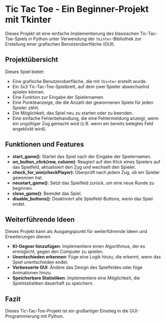 # Tic Tac Toe - Ein Beginner-Projekt mit Tkinter

Dieses Projekt ist eine einfache Implementierung des klassischen Tic-Tac-Toe-Spiels in Python unter Verwendung der `tkinter`-Bibliothek zur Erstellung einer grafischen Benutzeroberfläche (GUI). 

## Projektübersicht

Dieses Spiel bietet:

- Eine grafische Benutzeroberfläche, die mit `tkinter` erstellt wurde.
- Ein 3x3 Tic-Tac-Toe-Spielbrett, auf dem zwei Spieler abwechselnd spielen können.
- Eine Funktion zur Eingabe der Spielernamen.
- Eine Punkteanzeige, die die Anzahl der gewonnenen Spiele für jeden Spieler zählt.
- Die Möglichkeit, das Spiel neu zu starten oder zu beenden.
- Eine einfache Fehlerbehandlung, die eine Fehlermeldung anzeigt, wenn ein ungültiger Zug gemacht wird (z.B. wenn ein bereits belegtes Feld angeklickt wird).

## Funktionen und Features

- **start_game()**: Startet das Spiel nach der Eingabe der Spielernamen.
- **on_button_click(row, column)**: Reagiert auf den Klick eines Spielers auf das Spielfeld, aktualisiert den Zug und wechselt den Spieler.
- **check_for_win(checkPlayer)**: Überprüft nach jedem Zug, ob ein Spieler gewonnen hat.
- **neustart_game()**: Setzt das Spielfeld zurück, um eine neue Runde zu beginnen.
- **close_game()**: Beendet das Spiel.
- **disable_buttons()**: Deaktiviert alle Spielfeld-Buttons, wenn das Spiel endet.

## Weiterführende Ideen

Dieses Projekt kann als Ausgangspunkt für weiterführende Ideen und Erweiterungen dienen:

- **KI-Gegner hinzufügen**: Implementiere einen Algorithmus, der es ermöglicht, gegen den Computer zu spielen.
- **Unentschieden erkennen**: Füge eine Logik hinzu, die erkennt, wenn das Spiel unentschieden endet.
- **Verbesserte GUI**: Ändere das Design des Spielfeldes oder füge Animationen hinzu.
- **Speicherbare Statistiken**: Implementiere eine Möglichkeit, die Spielstatistiken dauerhaft zu speichern.

## Fazit

Dieses Tic-Tac-Toe-Projekt ist ein großartiger Einstieg in die GUI-Programmierung mit Python.
